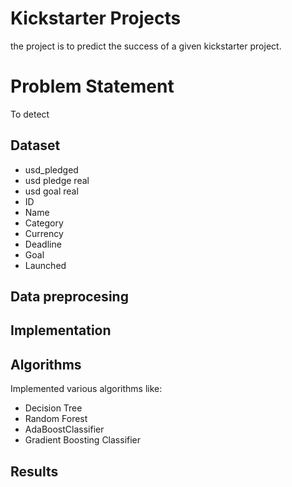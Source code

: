 # Kickstarter Projects
the project is to predict the success of a given kickstarter project.

# Problem Statement 
To detect

## Dataset
 - usd_pledged
 - usd pledge real
 - usd goal real
 - ID 
 - Name
 - Category
 - Currency
 - Deadline
 - Goal
 - Launched
 
 
## Data preprocesing
## Implementation

## Algorithms
Implemented various algorithms like:
- Decision Tree
- Random Forest
- AdaBoostClassifier
- Gradient Boosting Classifier

## 
## Results

